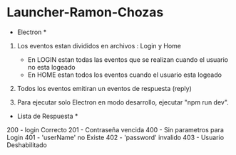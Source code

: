 # Launcher-Ramon-Chozas

* Electron *

1. Los eventos estan divididos en archivos : Login y Home
    - En LOGIN estan todas las eventos que se realizan cuando el usuario no esta logeado
    - En HOME estan todos los eventos cuando el usuario esta logeado

2. Todos los eventos emitiran un eventos de respuesta (reply)

3. Para ejecutar solo Electron en modo desarrollo, ejecutar "npm run dev".

* Lista de Respuesta * 

200 - login Correcto
201 - Contraseña vencida
400 - Sin parametros para Login
401 - 'userName' no Existe
402 - 'password' invalido
403 - Usuario Deshabilitado